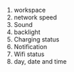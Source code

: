 1. workspace 
2. network speed
3. Sound 
4. backlight
5. Charging status
6. Notification 
7. Wifi status
8. day, date and time 
